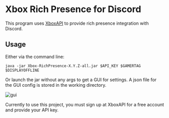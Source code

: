 # Xbox Rich Presence for Discord

This program uses [XboxAPI](https://xboxapi.com/) to provide rich presence integration with Discord.

## Usage

Either via the command line:

`java -jar Xbox-RichPresence-X.Y.Z-all.jar $API_KEY $GAMERTAG $DISPLAYOFFLINE`

Or launch the jar without any args to get a GUI for settings. A json file for the GUI config
is stored in the working directory.

![gui](https://i.imgur.com/CJIEIYJ.png)

Currently to use this project, you must sign up at XboxAPI for a free account and provide your
API key.